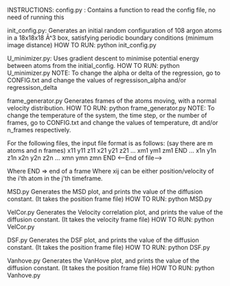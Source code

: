 INSTRUCTIONS:
config.py : Contains a function to read the config file, no need of running this

init_config.py:
Generates an initial random configuration of 108 argon atoms in a 18x18x18 Ā^3 box, satisfying periodic boundary conditions (minimum image distance)
HOW TO RUN:
python init_config.py

U_minimizer.py:
Uses gradient descent to minimise potential energy between atoms from the initial_config. 
HOW TO RUN:
python U_minimizer.py
NOTE: To change the alpha or delta of the regression, go to CONFIG.txt and change the values of regressison_alpha and/or regressison_delta

frame_generator.py
Generates frames of the atoms moving, with a normal velocity distribution.
HOW TO RUN:
python frame_generator.py
NOTE: To change the temperature of the system, the time step, or the number of frames, go to CONFIG.txt and change the values of temperature, dt and/or n_frames respectively.

For the following files, the input file format is as follows: (say there are m atoms and n frames)
<Number of atoms>
<Description of system>
x11 y11 z11
x21 y21 z21
...
xm1 ym1 zm1
END 
...
x1n y1n z1n
x2n y2n z2n
...
xmn ymn zmn
END 
<--End of file-->

Where END => end of a frame
Where xij can be either position/velocity of the i'th atom in the j'th timeframe.

MSD.py
Generates the MSD plot, and prints the value of the diffusion constant. (It takes the position frame file)
HOW TO RUN:
python MSD.py <position frame file name>

VelCor.py
Generates the Velocity correlation plot, and prints the value of the diffusion constant. (It takes the velocity frame file)
HOW TO RUN:
python VelCor.py <velocity frame file name>

DSF.py
Generates the DSF plot, and prints the value of the diffusion constant. (It takes the position frame file)
HOW TO RUN:
python DSF.py <position frame file name>

Vanhove.py
Generates the VanHove plot, and prints the value of the diffusion constant. (It takes the position frame file)
HOW TO RUN:
python Vanhove.py <position frame file name>
